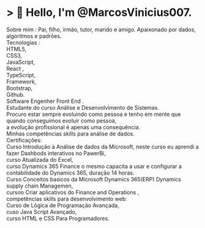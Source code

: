 <h1>> 👋 Hello, I'm @MarcosVinicius007.</h1>
<p>Sobre mim : Pai, filho, irmão, tutor, marido e amigo. Apaixonado por  dados, algoritmos e padrões.<br>
Tecnologias :<br>
HTML5,<br>
CSS3,<br>
JavaScript,<br>
React ,<br>
TypeScript,<br>
Framework,<br>
Bootstrap, <br>
Github.<br>
Software Engenher Front End . <br>
Estudante do curso Análise e Desenvolvimento de Sistemas.<br> 
Procuro estar  sempre evoluindo como pessoa e tenho em mente que quando conseguimos evoluir como pessoa,<br>  
a evolução profissional é apenas uma consequência.<br> 
Minhas competências skills para análise de dados.<br>
Certificações:<br>
Curso Introdução à Análise de dados da Microsoft, neste curso eu aprendi a fazer Dashbods interativos no PawerBi,<br> 
curso Atualizada do Excel,<br>
curso Dynamics 365 Finance o mesmo capacita a usar e configurar a contabilidade do Dynamics 365, duração 14 horas.<br>
Curso Conceitos basicos da Microsoft Dynamics 365(ERP) Dynamics supply chain Managemen,<br>
cursoo Criar aplicativos do Finance and Operations ,<br>
competências skills para desenvolvimento web:<br>
Curso de Lógica de Programação Avançada,<br>
cuso Java Script Avançado,<br>
curso HTML e CSS Para Programadores.</p>
